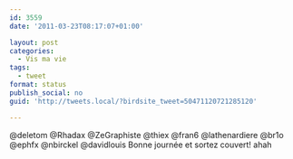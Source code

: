 ```yaml
---
id: 3559
date: '2011-03-23T08:17:07+01:00'

layout: post
categories:
  - Vis ma vie
tags:
  - tweet
format: status
publish_social: no
guid: 'http://tweets.local/?birdsite_tweet=50471120721285120'

---
```


@deletom @Rhadax @ZeGraphiste @thiex @fran6 @lathenardiere @br1o @ephfx @nbirckel @davidlouis Bonne journée et sortez couvert! ahah